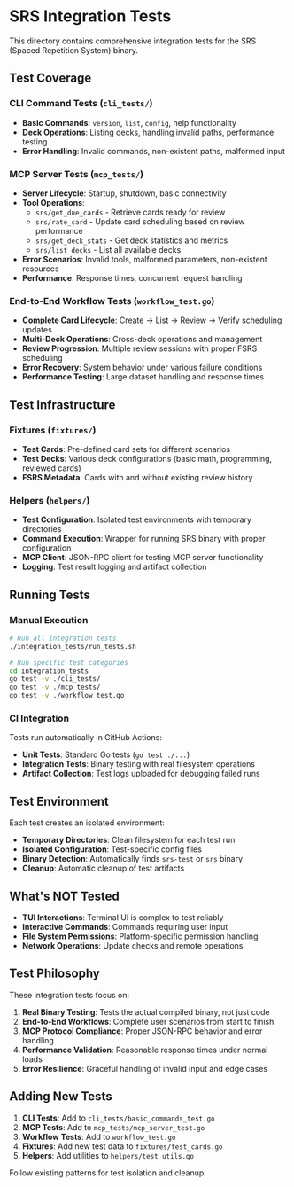 # SRS Integration Tests

This directory contains comprehensive integration tests for the SRS (Spaced Repetition System) binary.

## Test Coverage

### CLI Command Tests (`cli_tests/`)
- **Basic Commands**: `version`, `list`, `config`, help functionality
- **Deck Operations**: Listing decks, handling invalid paths, performance testing
- **Error Handling**: Invalid commands, non-existent paths, malformed input

### MCP Server Tests (`mcp_tests/`)
- **Server Lifecycle**: Startup, shutdown, basic connectivity
- **Tool Operations**: 
  - `srs/get_due_cards` - Retrieve cards ready for review
  - `srs/rate_card` - Update card scheduling based on review performance
  - `srs/get_deck_stats` - Get deck statistics and metrics
  - `srs/list_decks` - List all available decks
- **Error Scenarios**: Invalid tools, malformed parameters, non-existent resources
- **Performance**: Response times, concurrent request handling

### End-to-End Workflow Tests (`workflow_test.go`)
- **Complete Card Lifecycle**: Create → List → Review → Verify scheduling updates
- **Multi-Deck Operations**: Cross-deck operations and management
- **Review Progression**: Multiple review sessions with proper FSRS scheduling
- **Error Recovery**: System behavior under various failure conditions
- **Performance Testing**: Large dataset handling and response times

## Test Infrastructure

### Fixtures (`fixtures/`)
- **Test Cards**: Pre-defined card sets for different scenarios
- **Test Decks**: Various deck configurations (basic math, programming, reviewed cards)
- **FSRS Metadata**: Cards with and without existing review history

### Helpers (`helpers/`)
- **Test Configuration**: Isolated test environments with temporary directories
- **Command Execution**: Wrapper for running SRS binary with proper configuration
- **MCP Client**: JSON-RPC client for testing MCP server functionality
- **Logging**: Test result logging and artifact collection

## Running Tests

### Manual Execution
```bash
# Run all integration tests
./integration_tests/run_tests.sh

# Run specific test categories
cd integration_tests
go test -v ./cli_tests/
go test -v ./mcp_tests/
go test -v ./workflow_test.go
```

### CI Integration
Tests run automatically in GitHub Actions:
- **Unit Tests**: Standard Go tests (`go test ./...`)
- **Integration Tests**: Binary testing with real filesystem operations
- **Artifact Collection**: Test logs uploaded for debugging failed runs

## Test Environment

Each test creates an isolated environment:
- **Temporary Directories**: Clean filesystem for each test run
- **Isolated Configuration**: Test-specific config files
- **Binary Detection**: Automatically finds `srs-test` or `srs` binary
- **Cleanup**: Automatic cleanup of test artifacts

## What's NOT Tested

- **TUI Interactions**: Terminal UI is complex to test reliably
- **Interactive Commands**: Commands requiring user input
- **File System Permissions**: Platform-specific permission handling
- **Network Operations**: Update checks and remote operations

## Test Philosophy

These integration tests focus on:
1. **Real Binary Testing**: Tests the actual compiled binary, not just code
2. **End-to-End Workflows**: Complete user scenarios from start to finish  
3. **MCP Protocol Compliance**: Proper JSON-RPC behavior and error handling
4. **Performance Validation**: Reasonable response times under normal loads
5. **Error Resilience**: Graceful handling of invalid input and edge cases

## Adding New Tests

1. **CLI Tests**: Add to `cli_tests/basic_commands_test.go`
2. **MCP Tests**: Add to `mcp_tests/mcp_server_test.go`
3. **Workflow Tests**: Add to `workflow_test.go`
4. **Fixtures**: Add new test data to `fixtures/test_cards.go`
5. **Helpers**: Add utilities to `helpers/test_utils.go`

Follow existing patterns for test isolation and cleanup.